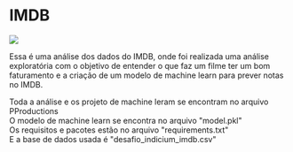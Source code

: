 # IMDB

![](https://cdn4.iconfinder.com/data/icons/logos-and-brands/512/171_Imdb_logo_logos-512.png)


Essa é uma análise dos dados do IMDB, onde foi realizada uma análise exploratória com o objetivo de entender o que faz um filme ter um bom faturamento e   a criação de um modelo de machine learn para prever notas no IMDB. 


Toda a análise e os projeto de machine leram se encontram no arquivo PProductions<br>
O modelo de machine learn se encontra no arquivo "model.pkl"<br>
Os requisitos e pacotes estão no arquivo "requirements.txt"<br>
E a base de dados usada é "desafio_indicium_imdb.csv"



